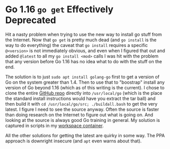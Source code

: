 # Go 1.16 `go get` Effectively Deprecated

Hit a nasty problem when trying to use the new way to install go stuff
from the Internet. Now that `go get` is pretty much dead (and `go
install` is the way to do everything) the caveat that `go install`
requires a specific `@<version>` is not immediately obvious, and even
when I figured that out and added `@latest` to all my `go install <mod>`
calls I was hit with the problem that any version before Go 1.16 has no
idea what to do with the stuff on the end. 

The solution is to just `sudo apt install golang-go` first to get a
version of Go on the system greater than 1.4. Then to use that to
"boostrap" install any version of Go beyond 1.16 (which as of this
writing is the current). I chose to clone the entire [GitHub repo]
directly into `/usr/local/go` (which is the place the standard install
instructions would have you extract the tar ball) and then build it with
`cd /usr/local/go/src; ./buildall.bash` to get the very latest. I figure
I need to see the source anyway. Often the source is faster than doing
research on the Internet to figure out what is going on. And looking at
the source is always good Go training in general. My solution is
captured in scripts in my [workspace container].

All the other solutions for getting the latest are quirky in some way.
The PPA approach is downright insecure (and `apt` even warns about
that).

[GitHub repo]: <https://github.com/golang/go>
[workspace container]: <https://github.com/rwxrob/workspace>
